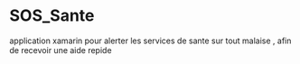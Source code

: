 # SOS_Sante
application xamarin pour alerter les services de sante sur tout malaise , afin de recevoir une aide repide
